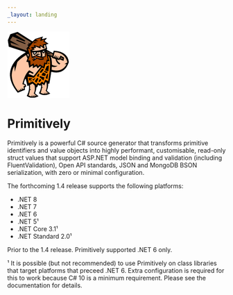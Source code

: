 ```yaml
---
_layout: landing
---
```


![Primitively](images/logo-143x153.png)

# Primitively

Primitively is a powerful C# source generator that transforms primitive identifiers and value objects into highly performant, customisable, read-only struct values that support ASP.NET model binding and validation (including FluentValidation), Open API standards, JSON and MongoDB BSON serialization, with zero or minimal configuration.

The forthcoming 1.4 release supports the following platforms:

- .NET 8
- .NET 7
- .NET 6
- .NET 5¹
- .NET Core 3.1¹
- .NET Standard 2.0¹

Prior to the 1.4 release. Primitively supported .NET 6 only.

¹ It is possible (but not recommended) to use Primitively on class libraries that target platforms that preceed .NET 6. Extra configuration is required for this to work because C# 10 is a minimum requirement. Please see the documentation for details. 